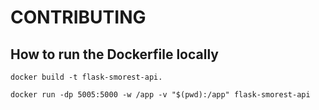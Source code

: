 # CONTRIBUTING
## How to run the Dockerfile locally

```
docker build -t flask-smorest-api.

docker run -dp 5005:5000 -w /app -v "$(pwd):/app" flask-smorest-api
```
